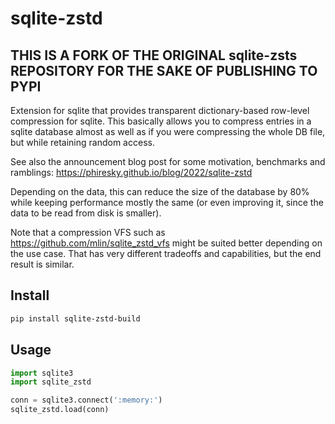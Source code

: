 # sqlite-zstd

## THIS IS A FORK OF THE ORIGINAL sqlite-zsts REPOSITORY FOR THE SAKE OF PUBLISHING TO PYPI

Extension for sqlite that provides transparent dictionary-based row-level compression for sqlite. This basically allows you to compress entries in a sqlite database almost as well as if you were compressing the whole DB file, but while retaining random access.

See also the announcement blog post for some motivation, benchmarks and ramblings: <https://phiresky.github.io/blog/2022/sqlite-zstd>

Depending on the data, this can reduce the size of the database by 80% while keeping performance mostly the same (or even improving it, since the data to be read from disk is smaller).

Note that a compression VFS such as <https://github.com/mlin/sqlite_zstd_vfs> might be suited better depending on the use case. That has very different tradeoffs and capabilities, but the end result is similar.

## Install

```bash
pip install sqlite-zstd-build
```

## Usage

```python
import sqlite3
import sqlite_zstd

conn = sqlite3.connect(':memory:')
sqlite_zstd.load(conn)
```
